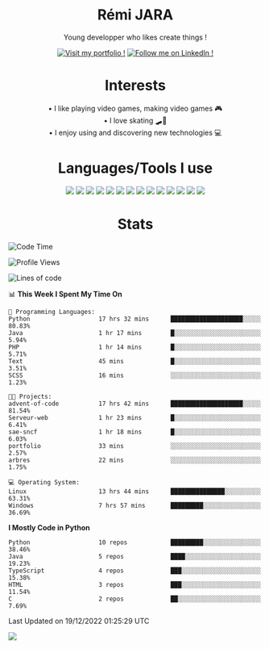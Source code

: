 <div align="center">
  
# Rémi JARA

Young developper who likes create things ! 
  
  [![Visit my portfolio !](https://img.shields.io/badge/Visit%20My%20portfolio!-%23DD0031?style=for-the-badge&logo=github)](http://remi-jara.fr)
  [![Follow me on LinkedIn !](https://img.shields.io/badge/Follow%20me%20on%20LinkedIn!-%231572B6?style=for-the-badge&logo=linkedin)](https://www.linkedin.com/in/rémi-jara-516b30222/)
# Interests

  • I like playing video games, making video games 🎮  \
  • I love skating 🛹🤘 \
  • I enjoy using and discovering new technologies 💻 

 # Languages/Tools I use

  <img src="https://img.shields.io/badge/Java-ED8B00?style=for-the-badge&logo=java&logoColor=white"/>
  <img src="https://img.shields.io/badge/JavaScript-323330?style=for-the-badge&logo=javascript&logoColor=F7DF1E"/>
  <img src="https://img.shields.io/badge/TypeScript-007ACC?style=for-the-badge&logo=typescript&logoColor=white"/>
  <img src="https://img.shields.io/badge/html5-%23E34F26.svg?style=for-the-badge&logo=html5&logoColor=white"/>
  <img src="https://img.shields.io/badge/css3-%231572B6.svg?style=for-the-badge&logo=css3&logoColor=white"/>
  <img src="https://img.shields.io/badge/SCSS-hotpink.svg?style=for-the-badge&logo=SASS&logoColor=white"/>
  <img src="https://img.shields.io/badge/php-%23777BB4.svg?style=for-the-badge&logo=php&logoColor=white"/>
  <img src="https://img.shields.io/badge/angular-%23DD0031.svg?style=for-the-badge&logo=angular&logoColor=white"/>
  <img src="https://img.shields.io/badge/mysql-%2300f.svg?style=for-the-badge&logo=mysql&logoColor=white"/>
  <img src="https://img.shields.io/badge/Python-FFD43B?style=for-the-badge&logo=python&logoColor=blue"/>
  <img src="https://img.shields.io/badge/c-%2300599C.svg?style=for-the-badge&logo=c&logoColor=white"/>
  <img src="https://img.shields.io/badge/Visual_Studio_Code-0078D4?style=for-the-badge&logo=visual%20studio%20code&logoColor=white"/>
  <img src="https://img.shields.io/badge/Arch%20Linux-1793D1?logo=arch-linux&logoColor=fff&style=for-the-badge"/>
  <img src="https://img.shields.io/badge/Linux-FCC624?style=for-the-badge&logo=linux&logoColor=black"/>
  
  
  
# Stats
  
  </div>
  
<!--START_SECTION:waka-->
![Code Time](http://img.shields.io/badge/Code%20Time-317%20hrs%2011%20mins-blue)

![Profile Views](http://img.shields.io/badge/Profile%20Views-26-blue)

![Lines of code](https://img.shields.io/badge/From%20Hello%20World%20I%27ve%20Written-44%20Thousand%20lines%20of%20code-blue)

📊 **This Week I Spent My Time On** 

```text
💬 Programming Languages: 
Python                   17 hrs 32 mins      ████████████████████░░░░░   80.83% 
Java                     1 hr 17 mins        █░░░░░░░░░░░░░░░░░░░░░░░░   5.94% 
PHP                      1 hr 14 mins        █░░░░░░░░░░░░░░░░░░░░░░░░   5.71% 
Text                     45 mins             █░░░░░░░░░░░░░░░░░░░░░░░░   3.51% 
SCSS                     16 mins             ░░░░░░░░░░░░░░░░░░░░░░░░░   1.23%

🐱‍💻 Projects: 
advent-of-code           17 hrs 42 mins      ████████████████████░░░░░   81.54% 
Serveur-web              1 hr 23 mins        █░░░░░░░░░░░░░░░░░░░░░░░░   6.41% 
sae-sncf                 1 hr 18 mins        █░░░░░░░░░░░░░░░░░░░░░░░░   6.03% 
portfolio                33 mins             ░░░░░░░░░░░░░░░░░░░░░░░░░   2.57% 
arbres                   22 mins             ░░░░░░░░░░░░░░░░░░░░░░░░░   1.75%

💻 Operating System: 
Linux                    13 hrs 44 mins      ███████████████░░░░░░░░░░   63.31% 
Windows                  7 hrs 57 mins       █████████░░░░░░░░░░░░░░░░   36.69%

```

**I Mostly Code in Python** 

```text
Python                   10 repos            █████████░░░░░░░░░░░░░░░░   38.46% 
Java                     5 repos             ████░░░░░░░░░░░░░░░░░░░░░   19.23% 
TypeScript               4 repos             ███░░░░░░░░░░░░░░░░░░░░░░   15.38% 
HTML                     3 repos             ███░░░░░░░░░░░░░░░░░░░░░░   11.54% 
C                        2 repos             ██░░░░░░░░░░░░░░░░░░░░░░░   7.69%

```



 Last Updated on 19/12/2022 01:25:29 UTC
<!--END_SECTION:waka-->
<img src="https://github-readme-stats.vercel.app/api?username=icepick4&count_private=true&show_icons=true&theme=gruvbox" />


